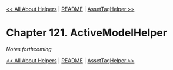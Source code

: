 [&lt;&lt; All About Helpers](ch120-all-about-helpers.md) | [README](README.md) | [AssetTagHelper &gt;&gt;](ch122-assettaghelper.md)

# Chapter 121. ActiveModelHelper

*Notes forthcoming*

[&lt;&lt; All About Helpers](ch120-all-about-helpers.md) | [README](README.md) | [AssetTagHelper &gt;&gt;](ch122-assettaghelper.md)
